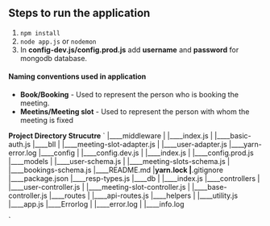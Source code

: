 ## Steps to run the application

1. `npm install`
2. `node app.js` or `nodemon`
3. In **config-dev.js/config.prod.js** add **username** and **password** for mongodb database.


#### Naming conventions used in application

- **Book/Booking** - Used to represent the person who is booking the meeting.
- **Meetins/Meeting slot** - Used to represent the person with whom the meeting is fixed


**Project Directory Strucutre**
`
|____middleware
| |____index.js
| |____basic-auth.js
|____bll
| |____meeting-slot-adapter.js
| |____user-adapter.js
|____yarn-error.log
|____config
| |____config.dev.js
| |____index.js
| |____config.prod.js
|____models
| |____user-schema.js
| |____meeting-slots-schema.js
| |____bookings-schema.js
|____README.md
|____yarn.lock
|____.gitignore
|____package.json
|____resp-types.js
|____db
| |____index.js
|____controllers
| |____user-controller.js
| |____meeting-slot-controller.js
| |____base-controller.js
|____routes
| |____api-routes.js
|____helpers
| |____utility.js
|____app.js
|____Errorlog
| |____error.log
| |____info.log

`